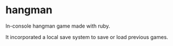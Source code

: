 # hangman

In-console hangman game made with ruby.

It incorporated a local save system to save or load previous games.
